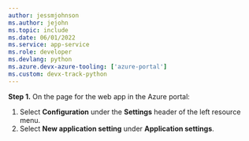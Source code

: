 ```yaml
---
author: jessmjohnson
ms.author: jejohn
ms.topic: include
ms.date: 06/01/2022
ms.service: app-service
ms.role: developer
ms.devlang: python
ms.azure.devx-azure-tooling: ['azure-portal']
ms.custom: devx-track-python
---
```


**Step 1.** On the page for the web app in the Azure portal:

1. Select **Configuration** under the **Settings** header of the left resource menu.
1. Select **New application setting** under **Application settings**.
